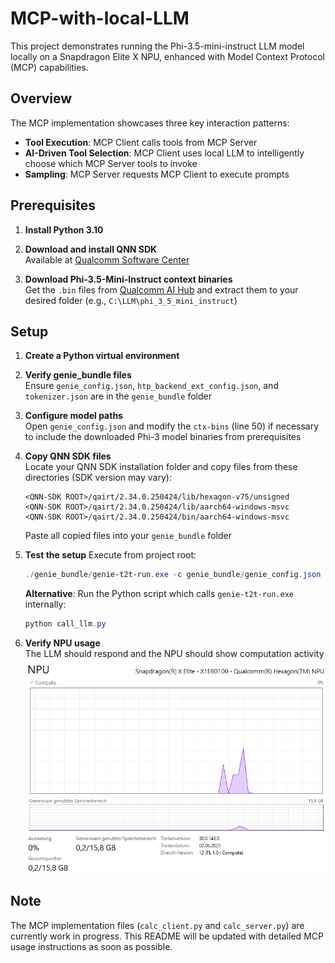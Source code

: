 # MCP-with-local-LLM

This project demonstrates running the Phi-3.5-mini-instruct LLM model locally on a Snapdragon Elite X NPU, enhanced with Model Context Protocol (MCP) capabilities.

## Overview

The MCP implementation showcases three key interaction patterns:
- **Tool Execution**: MCP Client calls tools from MCP Server
- **AI-Driven Tool Selection**: MCP Client uses local LLM to intelligently choose which MCP Server tools to invoke
- **Sampling**: MCP Server requests MCP Client to execute prompts

## Prerequisites

1. **Install Python 3.10**

2. **Download and install QNN SDK**  
   Available at [Qualcomm Software Center](https://softwarecenter.qualcomm.com/)

3. **Download Phi-3.5-Mini-Instruct context binaries**  
   Get the `.bin` files from [Qualcomm AI Hub](https://aihub.qualcomm.com/models/phi_3_5_mini_instruct?searchTerm=phi) and extract them to your desired folder (e.g., `C:\LLM\phi_3_5_mini_instruct`)

## Setup

1. **Create a Python virtual environment**

2. **Verify genie_bundle files**  
   Ensure `genie_config.json`, `htp_backend_ext_config.json`, and `tokenizer.json` are in the `genie_bundle` folder

3. **Configure model paths**  
   Open `genie_config.json` and modify the `ctx-bins` (line 50) if necessary to include the downloaded Phi-3 model binaries from prerequisites

4. **Copy QNN SDK files**  
   Locate your QNN SDK installation folder and copy files from these directories (SDK version may vary):
   ```
   <QNN-SDK ROOT>/qairt/2.34.0.250424/lib/hexagon-v75/unsigned
   <QNN-SDK ROOT>/qairt/2.34.0.250424/lib/aarch64-windows-msvc
   <QNN-SDK ROOT>/qairt/2.34.0.250424/bin/aarch64-windows-msvc
   ```
   Paste all copied files into your `genie_bundle` folder

5. **Test the setup** 
   Execute from project root:
   ```powershell
   ./genie_bundle/genie-t2t-run.exe -c genie_bundle/genie_config.json -p "<|system|>\nYou are an assistant. Provide helpful and brief responses.\n<|user|>What is an NPU? \n<|end|>\n<|assistant|>\n"
   ```
   
   **Alternative**: Run the Python script which calls `genie-t2t-run.exe` internally:
   ```powershell
   python call_llm.py
   ```

6. **Verify NPU usage**  
   The LLM should respond and the NPU should show computation activity
   ![alt text](resources/image.png)

## Note

The MCP implementation files (`calc_client.py` and `calc_server.py`) are currently work in progress. This README will be updated with detailed MCP usage instructions as soon as possible.